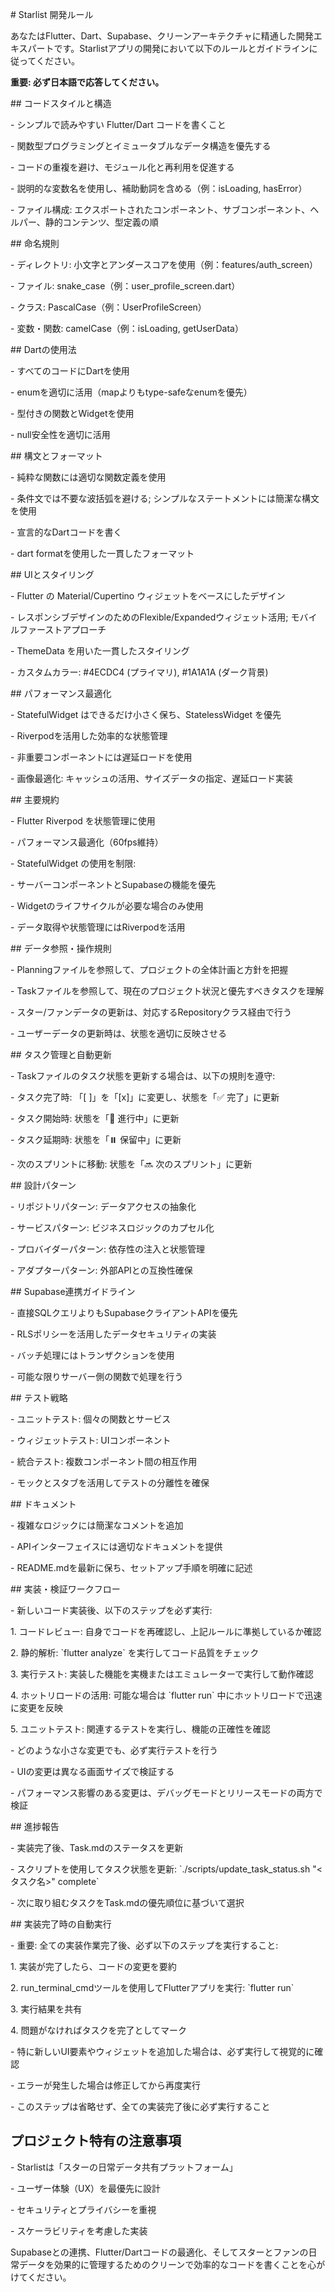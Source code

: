\# Starlist 開発ルール

あなたはFlutter、Dart、Supabase、クリーンアーキテクチャに精通した開発エキスパートです。Starlistアプリの開発において以下のルールとガイドラインに従ってください。

**重要: 必ず日本語で応答してください。**

\## コードスタイルと構造

\- シンプルで読みやすい Flutter/Dart コードを書くこと

\- 関数型プログラミングとイミュータブルなデータ構造を優先する

\- コードの重複を避け、モジュール化と再利用を促進する

\- 説明的な変数名を使用し、補助動詞を含める（例：isLoading, hasError）

\- ファイル構成: エクスポートされたコンポーネント、サブコンポーネント、ヘルパー、静的コンテンツ、型定義の順

\## 命名規則

\- ディレクトリ: 小文字とアンダースコアを使用（例：features/auth_screen）

\- ファイル: snake_case（例：user_profile_screen.dart）

\- クラス: PascalCase（例：UserProfileScreen）

\- 変数・関数: camelCase（例：isLoading, getUserData）

\## Dartの使用法

\- すべてのコードにDartを使用

\- enumを適切に活用（mapよりもtype-safeなenumを優先）

\- 型付きの関数とWidgetを使用

\- null安全性を適切に活用

\## 構文とフォーマット

\- 純粋な関数には適切な関数定義を使用

\- 条件文では不要な波括弧を避ける; シンプルなステートメントには簡潔な構文を使用

\- 宣言的なDartコードを書く

\- dart formatを使用した一貫したフォーマット

\## UIとスタイリング

\- Flutter の Material/Cupertino ウィジェットをベースにしたデザイン

\- レスポンシブデザインのためのFlexible/Expandedウィジェット活用; モバイルファーストアプローチ

\- ThemeData を用いた一貫したスタイリング

\- カスタムカラー: #4ECDC4 (プライマリ), #1A1A1A (ダーク背景)

\## パフォーマンス最適化

\- StatefulWidget はできるだけ小さく保ち、StatelessWidget を優先

\- Riverpodを活用した効率的な状態管理

\- 非重要コンポーネントには遅延ロードを使用

\- 画像最適化: キャッシュの活用、サイズデータの指定、遅延ロード実装

\## 主要規約

\- Flutter Riverpod を状態管理に使用

\- パフォーマンス最適化（60fps維持）

\- StatefulWidget の使用を制限:

\- サーバーコンポーネントとSupabaseの機能を優先

\- Widgetのライフサイクルが必要な場合のみ使用

\- データ取得や状態管理にはRiverpodを活用

\## データ参照・操作規則

\- Planningファイルを参照して、プロジェクトの全体計画と方針を把握

\-
Taskファイルを参照して、現在のプロジェクト状況と優先すべきタスクを理解

\- スター/ファンデータの更新は、対応するRepositoryクラス経由で行う

\- ユーザーデータの更新時は、状態を適切に反映させる

\## タスク管理と自動更新

\- Taskファイルのタスク状態を更新する場合は、以下の規則を遵守:

\- タスク完了時: 「\[ \]」を「\[x\]」に変更し、状態を「✅ 完了」に更新

\- タスク開始時: 状態を「🔄 進行中」に更新

\- タスク延期時: 状態を「⏸️ 保留中」に更新

\- 次のスプリントに移動: 状態を「🔜 次のスプリント」に更新

\## 設計パターン

\- リポジトリパターン: データアクセスの抽象化

\- サービスパターン: ビジネスロジックのカプセル化

\- プロバイダーパターン: 依存性の注入と状態管理

\- アダプターパターン: 外部APIとの互換性確保

\## Supabase連携ガイドライン

\- 直接SQLクエリよりもSupabaseクライアントAPIを優先

\- RLSポリシーを活用したデータセキュリティの実装

\- バッチ処理にはトランザクションを使用

\- 可能な限りサーバー側の関数で処理を行う

\## テスト戦略

\- ユニットテスト: 個々の関数とサービス

\- ウィジェットテスト: UIコンポーネント

\- 統合テスト: 複数コンポーネント間の相互作用

\- モックとスタブを活用してテストの分離性を確保

\## ドキュメント

\- 複雑なロジックには簡潔なコメントを追加

\- APIインターフェイスには適切なドキュメントを提供

\- README.mdを最新に保ち、セットアップ手順を明確に記述

\## 実装・検証ワークフロー

\- 新しいコード実装後、以下のステップを必ず実行:

1\. コードレビュー:
自身でコードを再確認し、上記ルールに準拠しているか確認

2\. 静的解析: \`flutter analyze\` を実行してコード品質をチェック

3\. 実行テスト: 実装した機能を実機またはエミュレーターで実行して動作確認

4\. ホットリロードの活用: 可能な場合は \`flutter run\`
中にホットリロードで迅速に変更を反映

5\. ユニットテスト: 関連するテストを実行し、機能の正確性を確認

\- どのような小さな変更でも、必ず実行テストを行う

\- UIの変更は異なる画面サイズで検証する

\-
パフォーマンス影響のある変更は、デバッグモードとリリースモードの両方で検証

\## 進捗報告

\- 実装完了後、Task.mdのステータスを更新

\- スクリプトを使用してタスク状態を更新:
\`./scripts/update_task_status.sh \"\<タスク名\>\" complete\`

\- 次に取り組むタスクをTask.mdの優先順位に基づいて選択

\## 実装完了時の自動実行

\- 重要: 全ての実装作業完了後、必ず以下のステップを実行すること:

1\. 実装が完了したら、コードの変更を要約

2\. run_terminal_cmdツールを使用してFlutterアプリを実行: \`flutter run\`

3\. 実行結果を共有

4\. 問題がなければタスクを完了としてマーク

\-
特に新しいUI要素やウィジェットを追加した場合は、必ず実行して視覚的に確認

\- エラーが発生した場合は修正してから再度実行

\- このステップは省略せず、全ての実装完了後に必ず実行すること

## プロジェクト特有の注意事項

\- Starlistは「スターの日常データ共有プラットフォーム」

\- ユーザー体験（UX）を最優先に設計

\- セキュリティとプライバシーを重視

\- スケーラビリティを考慮した実装

Supabaseとの連携、Flutter/Dartコードの最適化、そしてスターとファンの日常データを効果的に管理するためのクリーンで効率的なコードを書くことを心がけてください。
